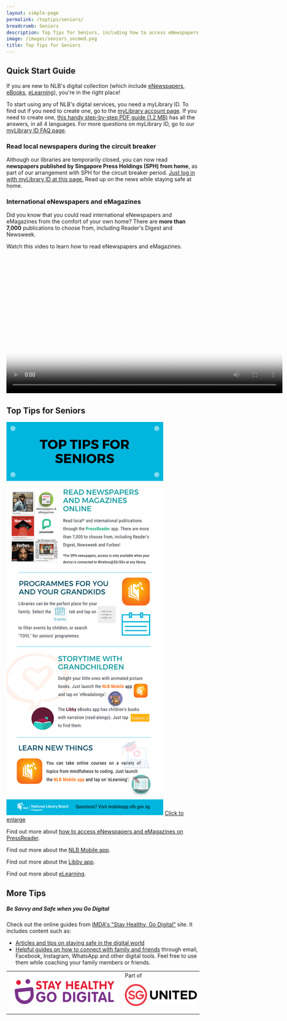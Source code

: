 ```yaml
---
layout: simple-page
permalink: /toptips/seniors/
breadcrumb: Seniors
description: Top Tips for Seniors, including how to access eNewspapers and eMagazines, stories for grandchildren, eLearning and more
image: /images/seniors_socmed.png
title: Top Tips for Seniors
---
```

<h2>Quick Start Guide</h2>
If you are new to NLB's digital collection (which include <a href="/get-started-with/pressreader/">eNewspapers</a>, <a href="/get-started-with/libby/">eBooks</a>, <a href="/get-started-with/lynda/">eLearning</a>), you're in the right place!
<p>To start using any of NLB's digital services, you need a myLibrary ID. To find out if you need to create one, go to the <a href="https://account.nlb.gov.sg" target="_blank">myLibrary account page</a>. If you need to create one, <a href="/images/mylibrary_guide_TOYL.pdf" target="_blank"> this handy step-by-step PDF guide (1.2 MB)</a> has all the answers, in all 4 languages. For more questions on myLibrary ID, go to our <a href="/get-started-with/myLibrary/#mylibrary" target="_blank">myLibrary ID FAQ page</a>.</p>

<h3>Read local newspapers during the circuit breaker</h3>
<p>Although our libraries are temporarily closed, you can now read <b>newspapers published by Singapore Press Holdings (SPH) from home</b>, as part of our arrangement with SPH for the circuit breaker period. <a href="https://eresources.nlb.gov.sg/main/sphnewspapers" target="_blank">Just log in with myLibrary ID at this page.</a> Read up on the news while staying safe at home.</p>
<h3>International eNewspapers and eMagazines</h3>
<p>Did you know that you could read international eNewspapers and eMagazines from the comfort of your own home? There are <b>more than 7,000</b> publications to choose from, including Reader's Digest and Newsweek. <!--For SPH newspapers such as The Straits Times, Business Times and Lianhe Zaobao, please visit any of our libraries. -->
<p>Watch this video to learn how to read eNewspapers and eMagazines.</p>
<div class="vd">
     <video width="720px" poster="/images/Thumbnail_PressReader_video.PNG" controls>
  <source src="/images/PressReaderVideo_PXS_NLBLogo.mp4" type="video/mp4" />
</video>
</div>

<p><h2>Top Tips for Seniors</h2></p>
<a href="/images/Seniors.png"><img src="/images/Seniors_lowres.png" alt="An infographic featuring top tips for seniors on NLB's digital collection, such as accessing eNewspapers and eMagazines, stories for grandchildren, eLearning and so on."></a>
<a href="/images/Seniors.png">Click to enlarge</a>

<p>Find out more about <a href="/get-started-with/PressReader/">how to access eNewspapers and eMagazines on PressReader</a>.</p>
<p>Find out more about the <a href="/get-started-with/nlb-mobile/">NLB Mobile app</a>.</p>
<p>Find out more about the <a href="/get-started-with/Libby/">Libby app</a>.</p>
<p>Find out more about <a href="/get-started-with/lynda/">eLearning</a>.</p>

<p><h2>More Tips</h2></p>
<p><h5>Be Savvy and Safe when you Go Digital</h5></p>

<p>Check out the online guides from <a href="https://imsilver.imda.gov.sg/stay-healthy-go-digital/" target="_blank">IMDA's "Stay Healthy, Go Digital"</a> site. It includes content such as:</p>
<ul>
<li><a href="https://imsilver.imda.gov.sg/learn-digital-skills/learn-online/cyber-security-bds/" target="_blank">Articles and tips on staying safe in the digital world</a></li>
<li><a href="https://imsilver.imda.gov.sg/learn-digital-skills/learn-online/e-communications-bds/" target="_blank">Helpful guides on how to connect with family and friends</a> through email, Facebook, Instagram, WhatsApp and other digital tools. Feel free to use them while coaching your family members or friends.</li>
</ul>
<table>
<tbody>
<tr>
<td style="vertical-align: middle;">
<img src="/images/Logo_IMDA-SHGD.png"></td>
<td style="vertical-align: middle;">
Part of
<p><img src="/images/Logo_SGUnited.png"></p>
</td>
</tr>
</tbody>
</table>
